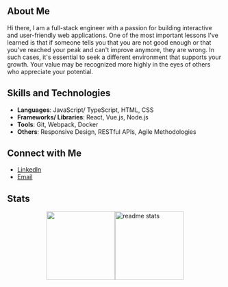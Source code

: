 ## About Me

Hi there, I am a full-stack engineer with a passion for building interactive and user-friendly web applications. One of the most important lessons I've learned is that if someone tells you that you are not good enough or that you've reached your peak and can't improve anymore, they are wrong. In such cases, it's essential to seek a different environment that supports your growth. Your value may be recognized more highly in the eyes of others who appreciate your potential.

## Skills and Technologies

- **Languages**: JavaScript/ TypeScript, HTML, CSS
- **Frameworks/ Libraries**: React, Vue.js, Node.js
- **Tools**: Git, Webpack, Docker
- **Others**: Responsive Design, RESTful APIs, Agile Methodologies

## Connect with Me

- [LinkedIn](https://www.linkedin.com/in/namtrhg/)
- [Email](mailto:namtrhg@gmail.com)

## Stats
<div style="display:flex;flex-direction:row;justify-content:center;">
  <img height="160" src="https://github-stats.tranhoangnam.net/api/top-langs/?username=namtrhg&count_private=true&theme=react&layout=compact"/>
  <img height="160" src="https://github-stats.tranhoangnam.net/api?username=namtrhg&count_private=true&show_icons=true&theme=react&rank_icon=github&border_radius=5" alt="readme stats" style="margin: 0" /> 
</div>
